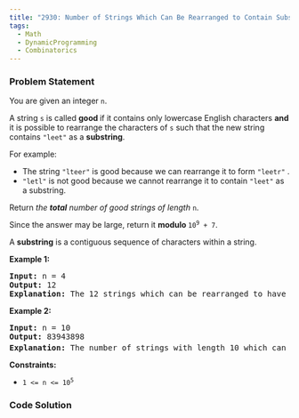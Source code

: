 ```yaml
---
title: "2930: Number of Strings Which Can Be Rearranged to Contain Substring"
tags:
  - Math
  - DynamicProgramming
  - Combinatorics
---
```

### Problem Statement

<p>You are given an integer <code>n</code>.</p>

<p>A string <code>s</code> is called <strong>good </strong>if it contains only lowercase English characters <strong>and</strong> it is possible to rearrange the characters of <code>s</code> such that the new string contains <code>&quot;leet&quot;</code> as a <strong>substring</strong>.</p>

<p>For example:</p>

<ul>
	<li>The string <code>&quot;lteer&quot;</code> is good because we can rearrange it to form <code>&quot;leetr&quot;</code> .</li>
	<li><code>&quot;letl&quot;</code> is not good because we cannot rearrange it to contain <code>&quot;leet&quot;</code> as a substring.</li>
</ul>

<p>Return <em>the <strong>total</strong> number of good strings of length </em><code>n</code>.</p>

<p>Since the answer may be large, return it <strong>modulo </strong><code>10<sup>9</sup> + 7</code>.</p>

<p>A <strong>substring</strong> is a contiguous sequence of characters within a string.</p>

<div class="notranslate" style="all: initial;"> </div>


<p><strong class="example">Example 1:</strong></p>

<pre>
<strong>Input:</strong> n = 4
<strong>Output:</strong> 12
<strong>Explanation:</strong> The 12 strings which can be rearranged to have &quot;leet&quot; as a substring are: &quot;eelt&quot;, &quot;eetl&quot;, &quot;elet&quot;, &quot;elte&quot;, &quot;etel&quot;, &quot;etle&quot;, &quot;leet&quot;, &quot;lete&quot;, &quot;ltee&quot;, &quot;teel&quot;, &quot;tele&quot;, and &quot;tlee&quot;.
</pre>

<p><strong class="example">Example 2:</strong></p>

<pre>
<strong>Input:</strong> n = 10
<strong>Output:</strong> 83943898
<strong>Explanation:</strong> The number of strings with length 10 which can be rearranged to have &quot;leet&quot; as a substring is 526083947580. Hence the answer is 526083947580 % (10<sup>9</sup> + 7) = 83943898.
</pre>


<p><strong>Constraints:</strong></p>

<ul>
	<li><code>1 &lt;= n &lt;= 10<sup>5</sup></code></li>
</ul>


### Code Solution

```python

```

